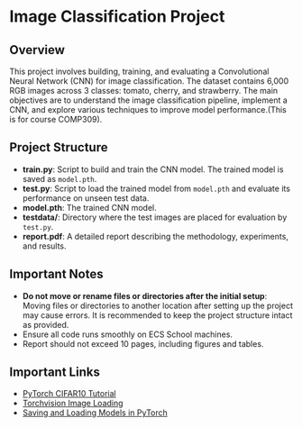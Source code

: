 # Image Classification Project

## Overview
This project involves building, training, and evaluating a Convolutional Neural Network (CNN) for image classification. The dataset contains 6,000 RGB images across 3 classes: tomato, cherry, and strawberry. The main objectives are to understand the image classification pipeline, implement a CNN, and explore various techniques to improve model performance.(This is for course COMP309).

## Project Structure
- **train.py**: Script to build and train the CNN model. The trained model is saved as `model.pth`.
- **test.py**: Script to load the trained model from `model.pth` and evaluate its performance on unseen test data.
- **model.pth**: The trained CNN model.
- **testdata/**: Directory where the test images are placed for evaluation by `test.py`.
- **report.pdf**: A detailed report describing the methodology, experiments, and results.

## Important Notes
- **Do not move or rename files or directories after the initial setup**: Moving files or directories to another location after setting up the project may cause errors. It is recommended to keep the project structure intact as provided.
- Ensure all code runs smoothly on ECS School machines.
- Report should not exceed 10 pages, including figures and tables.


## Important Links
- [PyTorch CIFAR10 Tutorial](https://pytorch.org/tutorials/beginner/blitz/cifar10_tutorial.html)
- [Torchvision Image Loading](https://pytorch.org/vision/stable/io.html#image)
- [Saving and Loading Models in PyTorch](https://pytorch.org/tutorials/beginner/saving_loading_models.html)
